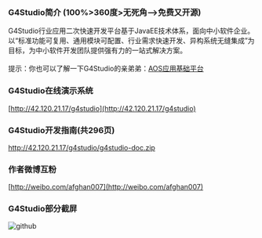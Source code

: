 ### G4Studio简介  (100%>360度>无死角—>免费又开源)
G4Studio行业应用二次快速开发平台基于JavaEE技术体系，面向中小软件企业。以“标准功能可复用、通用模块可配置、行业需求快速开发、异构系统无缝集成”为目标，为中小软件开发团队提供强有力的一站式解决方案。<br><br>
提示：你也可以了解一下G4Studio的亲弟弟：[AOS应用基础平台](http://git.oschina.net/osworks/AOS)
### G4Studio在线演示系统
[http://42.120.21.17/g4studio](http://42.120.21.17/g4studio)
### G4Studio开发指南(共296页)
http://42.120.21.17/g4studio/g4studio-doc.zip
### 作者微博互粉
[http://weibo.com/afghan007](http://weibo.com/afghan007)
### G4Studio部分截屏 
![github](http://dl2.iteye.com/upload/attachment/0098/0655/a73393b1-3e3e-3869-87e0-40ce57c22f93.gif "G4Studio截屏")